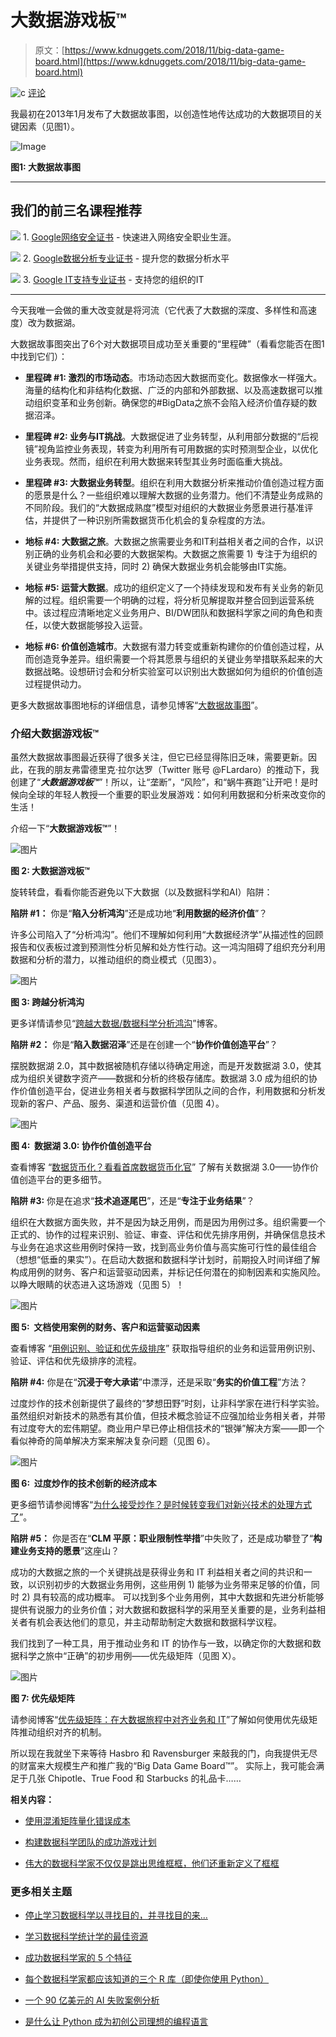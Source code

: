 # 大数据游戏板™

> 原文：[https://www.kdnuggets.com/2018/11/big-data-game-board.html](https://www.kdnuggets.com/2018/11/big-data-game-board.html)

![c](../Images/3d9c022da2d331bb56691a9617b91b90.png) [评论](#comments)

我最初在2013年1月发布了大数据故事图，以创造性地传达成功的大数据项目的关键因素（见图1）。

![Image](../Images/c048a236090a399b122562dc97946233.png)

**图1: 大数据故事图**

* * *

## 我们的前三名课程推荐

![](../Images/0244c01ba9267c002ef39d4907e0b8fb.png) 1\. [Google网络安全证书](https://www.kdnuggets.com/google-cybersecurity) - 快速进入网络安全职业生涯。

![](../Images/e225c49c3c91745821c8c0368bf04711.png) 2\. [Google数据分析专业证书](https://www.kdnuggets.com/google-data-analytics) - 提升您的数据分析水平

![](../Images/0244c01ba9267c002ef39d4907e0b8fb.png) 3\. [Google IT支持专业证书](https://www.kdnuggets.com/google-itsupport) - 支持您的组织的IT

* * *

今天我唯一会做的重大改变就是将河流（它代表了大数据的深度、多样性和高速度）改为数据湖。

大数据故事图突出了6个对大数据项目成功至关重要的“里程碑”（看看您能否在图1中找到它们）：

+   **里程碑 #1: 激烈的市场动态**。市场动态因大数据而变化。数据像水一样强大。海量的结构化和非结构化数据、广泛的内部和外部数据、以及高速数据可以推动组织变革和业务创新。确保您的#BigData之旅不会陷入经济价值存疑的数据沼泽。

+   **里程碑 #2: 业务与IT挑战**。大数据促进了业务转型，从利用部分数据的“后视镜”视角监控业务表现，转变为利用所有可用数据的实时预测型企业，以优化业务表现。然而，组织在利用大数据来转型其业务时面临重大挑战。

+   **里程碑 #3: 大数据业务转型**。组织在利用大数据分析来推动价值创造过程方面的愿景是什么？一些组织难以理解大数据的业务潜力。他们不清楚业务成熟的不同阶段。我们的“大数据成熟度”模型对组织的大数据业务愿景进行基准评估，并提供了一种识别所需数据货币化机会的复杂程度的方法。

+   **地标 #4: 大数据之旅**。大数据之旅需要业务和IT利益相关者之间的合作，以识别正确的业务机会和必要的大数据架构。大数据之旅需要 1) 专注于为组织的关键业务举措提供支持，同时 2) 确保大数据业务机会能够由IT实施。

+   **地标 #5: 运营大数据**。成功的组织定义了一个持续发现和发布有关业务的新见解的过程。组织需要一个明确的过程，将分析见解提取并整合回到运营系统中。该过程应清晰地定义业务用户、BI/DW团队和数据科学家之间的角色和责任，以使大数据能够投入运营。

+   **地标 #6: 价值创造城市**。大数据有潜力转变或重新构建你的价值创造过程，从而创造竞争差异。组织需要一个将其愿景与组织的关键业务举措联系起来的大数据战略。设想研讨会和分析实验室可以识别出大数据如何为组织的价值创造过程提供动力。

更多大数据故事图地标的详细信息，请参见博客“[大数据故事图](https://infocus.dellemc.com/william_schmarzo/the-big-data-storymap/)”。

### **介绍大数据游戏板™**

虽然大数据故事图最近获得了很多关注，但它已经显得陈旧乏味，需要更新。因此，在我的朋友弗雷德里克·拉尔达罗（Twitter 账号 @FLardaro）的推动下，我创建了“***大数据游戏板™***”！所以，让“垄断”，“风险”，和“蜗牛赛跑”让开吧！是时候向全球的年轻人教授一个重要的职业发展游戏：如何利用数据和分析来改变你的生活！

介绍一下“**大数据游戏板™**”！

![图片](../Images/1df9adc15cad5ea96b86a8d7b239d9a6.png)

**图 2: 大数据游戏板™**

旋转转盘，看看你能否避免以下大数据（以及数据科学和AI）陷阱：

**陷阱 #1：** 你是“**陷入分析鸿沟**”还是成功地“**利用数据的经济价值**”？

许多公司陷入了“分析鸿沟”。他们不理解如何利用“大数据经济学”从描述性的回顾报告和仪表板过渡到预测性分析见解和处方性行动。这一鸿沟阻碍了组织充分利用数据和分析的潜力，以推动组织的商业模式（见图3）。

![图片](../Images/7e5e02b132e64f2c0048fb9e41f4ee85.png)

**图 3: 跨越分析鸿沟**

更多详情请参见“[跨越大数据/数据科学分析鸿沟](about:blank)”博客。

**陷阱 #2：** 你是“**陷入数据沼泽**”还是在创建一个“**协作价值创造平台**”？

摆脱数据湖 2.0，其中数据被随机存储以待确定用途，而是开发数据湖 3.0，使其成为组织关键数字资产——数据和分析的终极存储库。数据湖 3.0 成为组织的协作价值创造平台，促进业务相关者与数据科学团队之间的合作，利用数据和分析发现新的客户、产品、服务、渠道和运营价值（见图 4）。

![图片](../Images/40ffd61cccaa8f00ac20d10ac3c47f87.png)

**图 4:  数据湖 3.0: 协作价值创造平台**

查看博客 “[数据货币化？看看首席数据货币化官](https://www.datasciencecentral.com/profiles/blogs/data-monetization-cue-the-chief-data-monetization-officer)” 了解有关数据湖 3.0——协作价值创造平台的更多细节。

**陷阱 #3:** 你是在追求“**技术追逐尾巴**”，还是“**专注于业务结果**”？

组织在大数据方面失败，并不是因为缺乏用例，而是因为用例过多。组织需要一个正式的、协作的过程来识别、验证、审查、评估和优先排序用例，并确保信息技术与业务在追求这些用例时保持一致，找到高业务价值与高实施可行性的最佳组合（想想“低垂的果实”）。在启动大数据和数据科学计划时，前期投入时间详细了解构成用例的财务、客户和运营驱动因素，并标记任何潜在的抑制因素和实施风险。以睁大眼睛的状态进入这场游戏（见图 5）！

![图片](../Images/19ae672482c36f5c5a5747031edb07f2.png)

**图 5:  文档使用案例的财务、客户和运营驱动因素**

查看博客 “[用例识别、验证和优先级排序](https://www.datasciencecentral.com/profiles/blogs/the-1-iot-challenge-use-case-identification-validation-and-1)” 获取指导组织的业务和运营用例识别、验证、评估和优先级排序的流程。

**陷阱 #4:** 你是在“**沉浸于夸大承诺**”中漂浮，还是采取“**务实的价值工程**”方法？

过度炒作的技术创新提供了最终的“梦想田野”时刻，让非科学家在进行科学实验。虽然组织对新技术的熟悉有其价值，但技术概念验证不应强加给业务相关者，并带有过度夸大的宏伟期望。商业用户早已停止相信技术的“银弹”解决方案——即一个看似神奇的简单解决方案来解决复杂问题（见图 6）。

![图片](../Images/4363f7c4d614b867d98b58115f41362c.png)

**图 6:  过度炒作的技术创新的经济成本**

更多细节请参阅博客“[为什么接受炒作？是时候转变我们对新兴技术的处理方式了](https://www.datasciencecentral.com/profiles/blogs/why-accept-the-hype-time-to-transform-how-we-approach-emerging?xg_source=activity)”。

**陷阱 #5：** 你是否在“**CLM 平原：职业限制性举措**”中失败了，还是成功攀登了“**构建业务支持的愿景**”这座山？

成功的大数据之旅的一个关键挑战是获得业务和 IT 利益相关者之间的共识和一致，以识别初步的大数据业务用例，这些用例 1) 能够为业务带来足够的价值，同时 2) 具有较高的成功概率。 可以找到多个业务用例，其中大数据和先进分析能够提供有说服力的业务价值；对大数据和数据科学的采用至关重要的是，业务利益相关者有机会表达他们的意见，并主动帮助制定大数据和数据科学议程。

我们找到了一种工具，用于推动业务和 IT 的协作与一致，以确定你的大数据和数据科学之旅中“正确”的初步用例——优先级矩阵（见图 X）。

![图片](../Images/9168d5861c749dea756791f32b6ad4f2.png)

**图 7: 优先级矩阵**

请参阅博客“[优先级矩阵：在大数据旅程中对齐业务和 IT](https://www.linkedin.com/pulse/prioritization-matrix-aligning-business-big-data-journey-schmarzo/)”了解如何使用优先级矩阵推动组织对齐的机制。

所以现在我就坐下来等待 Hasbro 和 Ravensburger 来敲我的门，向我提供无尽的财富来大规模生产和推广我的“Big Data Game Board™”。 实际上，我可能会满足于几张 Chipotle、True Food 和 Starbucks 的礼品卡……

**相关内容：**

+   [使用混淆矩阵量化错误成本](/2018/10/confusion-matrices-quantify-cost-being-wrong.html)

+   [构建数据科学团队的成功游戏计划](/2018/09/winning-game-plan-building-data-science-team.html)

+   [伟大的数据科学家不仅仅是跳出思维框框，他们还重新定义了框框](/2018/03/great-data-scientists-think-outside-redefine-box.html)

### 更多相关主题

+   [停止学习数据科学以寻找目的，并寻找目的来…](https://www.kdnuggets.com/2021/12/stop-learning-data-science-find-purpose.html)

+   [学习数据科学统计学的最佳资源](https://www.kdnuggets.com/2021/12/springboard-top-resources-learn-data-science-statistics.html)

+   [成功数据科学家的 5 个特征](https://www.kdnuggets.com/2021/12/5-characteristics-successful-data-scientist.html)

+   [每个数据科学家都应该知道的三个 R 库（即使你使用 Python）](https://www.kdnuggets.com/2021/12/three-r-libraries-every-data-scientist-know-even-python.html)

+   [一个 90 亿美元的 AI 失败案例分析](https://www.kdnuggets.com/2021/12/9b-ai-failure-examined.html)

+   [是什么让 Python 成为初创公司理想的编程语言](https://www.kdnuggets.com/2021/12/makes-python-ideal-programming-language-startups.html)
